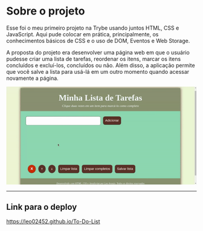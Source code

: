 # Sobre o projeto

Esse foi o meu primeiro projeto na Trybe usando juntos HTML, CSS e JavaScript. Aqui pude colocar em prática, principalmente, os conhecimentos básicos de CSS e o uso de DOM, Eventos e Web Storage.

A proposta do projeto era desenvolver uma página web em que o usuário pudesse criar uma lista de tarefas, reordenar os itens, marcar os itens concluídos e excluí-los, concluídos ou não. Além disso, a aplicação permite que você salve a lista para usá-lá em um outro momento quando acessar novamente a página.

![gif de demonstração da página](./app-demo.gif)

---
## Link para o deploy

https://leo02452.github.io/To-Do-List

